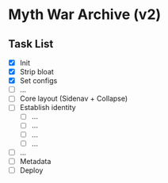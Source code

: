 # Myth War Archive (v2)

## Task List

- [x] Init
- [x] Strip bloat
- [x] Set configs
- [ ] ...
- [ ] Core layout (Sidenav + Collapse)
- [ ] Establish identity
  - [ ] ...
  - [ ] ...
  - [ ] ...
  - [ ] ...
- [ ] ...
- [ ] Metadata
- [ ] Deploy
